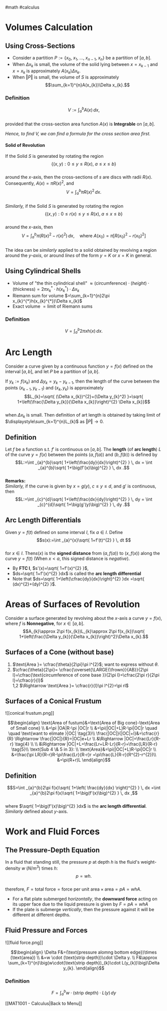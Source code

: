 #math #calculus 

# Volumes Calculation  
  
## Using Cross-Sections  
  
* Consider a partition $P:= \{x_{0},\;x_{1},\; \dots,\; x_{n-1},\;x_{n}\}$ be a partition of $[a,b]$.  
* When $\Delta x_{k}$ is small, the volume of the solid lying between $x=x_{k-1}$ and $x = x_{k}$ is approximately $A(x_{k})\Delta x_{k}$.  
* When $\Vert P \Vert$ is small, the volume of $S$ is approximately  $$\sum_{k=1}^{n}A(x_{k})\Delta x_{k}.$$  
### Definition  
  
$$V:=\int_{a}^{b} A(x) \, dx ,$$  
provided that the cross-section area function $A(x)$ is **Integrable** on $[a,b]$.  
  
*Hence, to find $V$, we can find a formula for the cross section area first.*  
  
#### Solid of Revolution  
  
If the Solid $S$ is generated by rotating the region  $$\{(x,y):0\leq y\leq R(x),\;a\leq x\leq b\}$$  
around the $x$-axis, then the cross-sections of $s$ are discs with radii $R(x)$. Consequently, $A(x)=\pi R(x)^{2}$, and  $$V=\int _{a}^{b}\pi R(x)^{2} \, dx .$$  
*Similarly,* if the Solid $S$ is generated by rotating the region  $$\{(x,y):0\leq r(x)\leq y\leq R(x),\;a\leq x\leq b\}$$  
around the $x$-axis, then  $$V=\int _{a}^{b}\pi \Big(R(x)^{2}-r(x)^{2}\Big) \, dx , \quad \text{where }A(x_{0})=\pi \Big[R(x_{0})^2-r(x_{0})^2\Big]$$  
The idea can be *similarly* applied to a solid obtained by revolving a region around the *$y$-axis*, or around *lines* of the form $y=K$ or $x=K$ in general.  
  
## Using Cylindrical Shells  
  
* Volume of "the thin cylindrical shell" $\approx \big(\text{circumference}\big)\cdot\big(height\big)\cdot \big(\text{thickness}\big)=2\pi x_{k}^{*}\cdot h(x_{k}^{*})\cdot \Delta x_{k}$  
* Riemann sum for volume $=\sum_{k=1}^{n}2\pi x_{k}^{*}h(x_{k}^{*})\Delta x_{k}$  
* Exact volume $= \text{limit of Riemann sums}$  
  
### Definition  
  
$$V=\int _{a}^{b}2\pi xh(x) \, dx .$$    
# Arc Length  
  
Consider a curve given by a continuous function $y=f(x)$ defined on the interval $[a,b]$, and let $P$ be a partition of $[a,b]$.  
  
If $y_{k}:=f(x_{k})$ and $\Delta y_{k} = y_{k}-y_{k-1}$, then the length of the curve between the points $(x_{k-1},y_{k-1})$ and $(x_{k},y_{k})$ is approximately  $$L_{k}=\sqrt{ (\Delta x_{k})^{2}+(\Delta y_{k}^2) }=\sqrt{ 1+\left(\frac{\Delta y_{k}}{\Delta x_{k}}\right)^{2} \Delta x_{k}}$$  
when $\Delta x_{k}$ is small. Then definition of art length is obtained by taking limit of $\displaystyle\sum_{k=1}^{n}L_{k}$ as $\Vert P \Vert \to 0$.  
  
## Definition  
  
Let $f$ be a function s.t. $f'$ is continuous on $[a,b]$. The **length** (of **arc length**) $L$ of the curve $y=f(x)$ between the points $(a,f(a))$ and $(b,f(b))$ is defined by  $$L:=\int _{a}^{b}\sqrt{ 1+\left(\frac{dy}{dx}\right)^{2} } \, dx = \int _{a}^{b}\sqrt{ 1+\big(f'(x)\big)^{2} } \, dx .$$  
**Remarks:**  
*Similarly,* if the curve is given by $x=g(y), \; c\leq y\leq d$, and $g'$ is continuous, then  $$L:=\int _{c}^{d}\sqrt{ 1+\left(\frac{dx}{dy}\right)^{2} } \, dy = \int _{c}^{d}\sqrt{ 1+\big(g'(y)\big)^{2} } \, dy .$$  
## Arc Length Differentials  
  
Given $y=f(t)$ defined on some interval $I$, fix $a \in I$. Define  $$s(x):=\int _{a}^{x}\sqrt{ 1+f'(t)^{2} } \, dt $$  
for $x\in I$. Then$s(x)$ is the **signed distance** from $(a,f(a))$ to $(x,f(x))$ along the curve $y=f(t)$ (When $x<a$, this signed distance is *negative*).  
* By **FTC I**, $s'(x)=\sqrt{ 1+f'(x)^{2} }$,  
* $ds=\sqrt{ 1+f'(x)^{2} }dx$ is called the **arc length differential**  
* Note that  $ds=\sqrt{ 1+\left(\cfrac{dy}{dx}\right)^{2} }dx =\sqrt{ (dx)^{2}+(dy)^{2} }$.  
  
# Areas of Surfaces of Revolution  
  
Consider a surface generated by revolving about the $x$-axis a curve $y=f(x)$, where $f$ is **Nonnegative**, for $x\in [a,b]$.  $$A_{k}\approx 2\pi f(x_{k})L_{k}\approx 2\pi f(x_{k})\sqrt{ 1+\left(\frac{\Delta y_{k}}{\Delta x_{k}}\right)^2}\Delta x_{k}.$$  
## Surfaces of a Cone (without base)  
  
1. $\text{Area }= \cfrac{\theta}{2\pi}\pi l^{2}$; want to express without $\theta$.  
2. $\cfrac{\theta}{2\pi}= \cfrac{\overset{\LARGE{\frown}}{AB}}{2\pi l}=\cfrac{\text{circumference of cone base }}{2\pi l}=\cfrac{2\pi r}{2\pi l}=\cfrac{r}{l}$  
1,2 $\Rightarrow \text{Area }= \cfrac{r}{l}\pi l^{2}=\pi rl$    
  
## Surfaces of a Conical Frustum  
  
![[conical frustum.png]]  
  
$$\begin{align}
\text{Area of fustum}&=\text{Area of Big cone}-\text{Area of Small cone} \\
&=\pi |OA|R-\pi |OC|r \\
&=\pi(|OC|+L)R-\pi|OC|r \quad \quad \text{want to elimate }|OC| \tag{3}\\
\frac{|OC|}{|OC|+l}&=\cfrac{r}{R} \Rightarrow \frac{|OC|}{R}=|OC|e+Lr \\
&\Rightarrow |OC|=\frac{Lr}{R-r} \tag{4} \\ \\
&\Rightarrow |OC|+L=\frac{Lr+LR-Lr}{R-r}=\frac{LR}{R-r} \tag{5}\\
\text{Sub 4 \& 5 in 3}: \\
\text{Area}&=\pi(|OC|+L)R-\pi|OC|r \\
&=\frac{\pi LR}{R-r}R-\pi\frac{Lr}{R-r}r =\pi\frac{L}{R-r}(R^{2}-r^{2})\\
&=\pi(R+r)L
\end{align}$$  
## Definition  
  
$$S=\int _{a}^{b}2\pi f(x)\sqrt{ 1+\left( \frac{dy}{dx} \right)^{2} } \, dx =\int _{a}^{b}2\pi f(x)\sqrt{ 1+\big(f'(x)\big)^{2} } \, dx ,$$  
where $\sqrt{ 1+\big(f'(x)\big)^{2}  }dx$ is the **arc length differential**.  
*Similarly* defined about $y$-axis.  
  
# Work and Fluid Forces  
  
## The Pressure-Depth Equation  
  
In a fluid that standing still, the pressure $p$ at depth $h$ is the fluid's weight-density $w\;(N/m^{3})$ times $h$:  $$p=wh.$$  
therefore, $F= \text{total force}=\text{force per unit area} \times \text{area}=pA=whA$.  
* For a flat plate submerged *horizontally*, the **downward force** acting on its upper face due to the liquid pressure is given by $F=pA=whA$  
* If the plate is submerge *vertically*, then the pressure against it will be different at different depths.  
  
## Fluid Pressure and Forces  
  
![[fluid force.png]]
  
$$\begin{align}
\Delta F&=(\text{pressure alomng bottom edge})\times (\text{area}) \\
&=w \cdot (\text{strip depth})\cdot \Delta y. \\
F&\approx \sum_{k=1}^{n}\big(w\cdot(\text{strip depth})_{k}\cdot L(y_{k})\big)\Delta y_{k}.
\end{align}$$  
### Definition  
  
$$F=\int_{a}^{b}w\cdot(\text{strip depth})\cdot L(y) \, dy $$
  
  
[[MAT1001 - Calculus|Back to Menu]]    
  